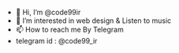 - 👋 Hi, I’m @code99ir
- 👀 I’m interested in web design & Listen to music
- 📫 How to reach me By Telegram 
- telegram id : @code99_ir
<!---
code99ir/code99ir is a ✨ special ✨ repository because its `README.md` (this file) appears on your GitHub profile.
You can click the Preview link to take a look at your changes.
--->
